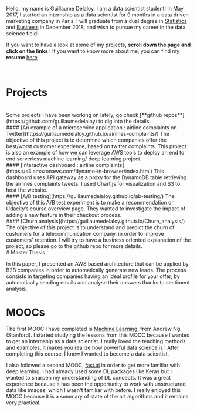Hello, my name is Guillaume Delaloy, I am a data scientist student!
In May 2017, I started an internship as a data scientist for 9 months in a data driven marketing company in Paris.
I will graduate from a dual degree in [Statistics](https://en.wikipedia.org/wiki/ENSAE_ParisTech) and [Business](https://en.wikipedia.org/wiki/ESCP_Europe) in December 2018, and wish to pursue my career in the data science field!
<br>

If you want to have a look at some of my projects, **scroll down the page and click on the links** !
If you want to know more about me, you can find my **resume** [here](https://github.com/guillaumedelaloy/Portfolio/blob/master/CV_Guillaume_D.pdf)

<br>


# Projects

<br>
Some projects I have been working on lately, go check [**github repos**](https://github.com/guillaumedelaloy) to dig into the details.
<br>
#### [An example of a microservice application : airline complaints on Twitter](https://guillaumedelaloy.github.io/airlines-complaints/)
The objective of this project is to determine which companies offer the best/worst customer experience, based on twitter complaints. This project is also an example of how we can leverage AWS tools to deploy an end to end serverless machine learning/ deep learning project.
<br>
#### [Interactive dashboard : airline complaints](https://s3.amazonaws.com/dynamo-in-browser/index.html)
This dashboard uses API gateway as a proxy for the DynamoDB table retrieving the airlines complaints tweets. I used Chart.js for visualization and S3 to host the website.
<br>
#### [A/B testing](https://guillaumedelaloy.github.io/ab-testing/)
The objective of this A/B test experiment is to make a recommendation on Udacity’s course overview page. They wanted to investigate the impact of adding a new feature in their checkout process.
<br>
#### [Churn analysis](https://guillaumedelaloy.github.io/Churn_analysis/)
The objective of this project is to understand and predict the churn of customers for a telecommunication company, in order to improve customers' retention. I will try to have a business oriented explanation of the project, so please go to the github repo for more details.
<br>
# Master Thesis

In this paper, I presented an AWS based architecture that can be applied by B2B companies in order to automatically generate new leads. The process consists in targeting companies having an ideal profile for your offer, by automatically sending emails and analyse their answers thanks to sentiment analysis.


# MOOCs

The first MOOC I have completed is [Machine Learning](https://www.coursera.org/learn/machine-learning), from Andrew Ng (Stanford). I started studying the lessons from this MOOC because I wanted to get an internship as a data scientist. I really loved the teaching methods and examples, it makes you realize how powerful data science is ! After completing this course, I knew I wanted to become a data scientist.

I also followed a second MOOC, [fast.ai](http://www.fast.ai/) in order to get more familiar with deep learning. I had already used some DL packages like Keras but I wanted to sharpen my understanding of DL concepts. It was a great experience because it has been the opportunity to work with unstructured data like images, which I wasn't familiar with before. I really enjoyed this MOOC because it is a summary of state of the art algorithms and it remains very practical.




